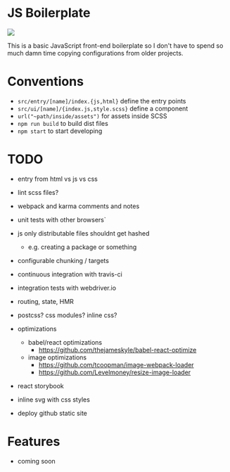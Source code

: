 # JS Boilerplate

![](https://travis-ci.org/ccorcos/js-bp.svg?branch=master)

This is a basic JavaScript front-end boilerplate so I don't have to spend so much damn time copying configurations from older projects.

# Conventions

- `src/entry/[name]/index.{js,html}` define the entry points
- `src/ui/[name]/{index.js,style.scss}` define a component
- `url("~path/inside/assets")` for assets inside SCSS
- `npm run build` to build dist files
- `npm start` to start developing

# TODO

- entry from html vs js vs css
- lint scss files?
- webpack and karma comments and notes
- unit tests with other browsers`
- js only distributable files shouldnt get hashed
  - e.g. creating a package or something
- configurable chunking / targets
- continuous integration with travis-ci


- integration tests with webdriver.io


- routing, state, HMR
- postcss? css modules? inline css?

- optimizations
  - babel/react optimizations
    - https://github.com/thejameskyle/babel-react-optimize
  - image optimizations
    - https://github.com/tcoopman/image-webpack-loader
    - https://github.com/Levelmoney/resize-image-loader

- react storybook
- inline svg with css styles
- deploy github static site

# Features

- coming soon
